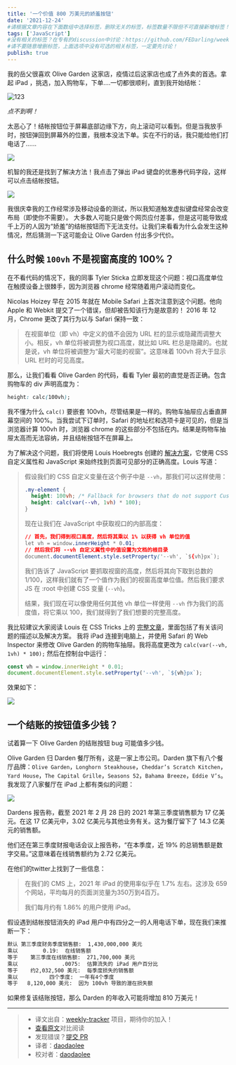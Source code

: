 ```yaml
---
title: '一个价值 800 万美元的娇羞按钮'
date: '2021-12-24'
#请根据文章内容在下面数组中选择标签，删除无关的标签，标签数量不限但不可直接新增标签！
tags: ['JavaScript']
#没有相关的标签？在专有的discussion中讨论：https://github.com/FEDarling/weekly-tracker/discussions/51#discussion-3827174
#请不要随意增删标签，上面选项中没有可选的相关标签，一定要先讨论！
publish: true
---
```



我的岳父很喜欢 Olive Garden 这家店，疫情过后这家店也成了点外卖的首选。拿起 iPad ，挑选，加入购物车，下单....一切都很顺利，直到我开始结帐：
<!--以上是预览信息，图片一张或限制百字左右，前者优先-->
<!-- more -->
![123](https://cdn.jsdelivr.net/gh/daodaolee/photobed@main/img/20220110160813.gif)

*点不到啊！*

太恶心了！结帐按钮位于屏幕底部边缘下方，向上滚动可以看到。但是当我放手时，按钮弹回到屏幕外的位置，我根本没法下单。实在不行的话，我只能给他们打电话了......

![](https://cdn.jsdelivr.net/gh/daodaolee/photobed@main/img/20220110161314.gif)

机智的我还是找到了解决方法！我点击了弹出 iPad 键盘的优惠券代码字段，这样可以点击结帐按钮。

![](https://cdn.jsdelivr.net/gh/daodaolee/photobed@main/img/20220110161514.gif)

我很庆幸我的工作经常涉及移动设备的测试，所以我知道触发虚拟键盘经常会改变布局（即使你不需要）。
大多数人可能只是做个网页应付差事，但是这可能导致成千上万的人因为“娇羞”的结帐按钮而下无法支付。让我们来看看为什么会发生这种情况，然后猜测一下这可能会让 Olive Garden 付出多少代价。

## 什么时候 `100vh` 不是视窗高度的 100%？

在不看代码的情况下，我的同事 Tyler Sticka 立即发现这个问题：视口高度单位在触摸设备上很棘手，因为浏览器 chrome 经常随着用户滚动而变化。

Nicolas Hoizey 早在 2015 年就在 Mobile Safari 上首次注意到这个问题。他向 Apple 和 Webkit 提交了一个错误，但却被告知该行为是故意的！ 2016 年 12 月，Chrome 更改了其行为以与 Safari 保持一致：

> 在视窗单位（即 vh）中定义的值不会因为 URL 栏的显示或隐藏而调整大小。相反，vh 单位将被调整为视口高度，就比如 URL 栏总是隐藏的。也就是说，vh 单位将被调整为“最大可能的视窗”。这意味着 100vh 将大于显示 URL 栏时的可见高度。

那么，让我们看看 Olive Garden 的代码，看看 Tyler 最初的直觉是否正确。包含购物车的 div 声明高度为：

```css
height: calc(100vh);
```

我不懂为什么 `calc()` 要嵌套 100vh，尽管结果是一样的。购物车抽屉应占垂直屏幕空间的 100%。当我尝试下订单时，Safari 的地址栏和选项卡是可见的，但是当浏览器计算 100vh 时，浏览器 chrome 的这些部分不包括在内。结果是购物车抽屉太高而无法容纳，并且结帐按钮不在屏幕上。

为了解决这个问题，我们将使用 Louis Hoebregts 创建的 [解决方案](https://css-tricks.com/the-trick-to-viewport-units-on-mobile/)，它使用 CSS 自定义属性和 JavaScript 来始终找到页面可见部分的正确高度。Louis 写道：
> 假设我们的 CSS 自定义变量在这个例子中是 `--vh`，那我们可以这样使用：
>
> ```css
> .my-element {
>  	height: 100vh; /* Fallback for browsers that do not support Custom Properties */
>  	height: calc(var(--vh, 1vh) * 100);
> }
>```
>
> 现在让我们在 JavaScript 中获取视口的内部高度：
>
> ```css
> // 首先，我们得到视口高度，然后将其乘以 1% 以获得 vh 单位的值
> let vh = window.innerHeight * 0.01;
> // 然后我们将 --vh 自定义属性中的值设置为文档的根目录
> document.documentElement.style.setProperty('--vh', `${vh}px`);
> ```
> 我们告诉了 JavaScript 要抓取视窗的高度，然后将其向下取到总数的 1/100，这样我们就有了一个值作为我们的视窗高度单位值。然后我们要求 JS 在 :root 中创建 CSS 变量 (`--vh`)。
> 
> 结果，我们现在可以像使用任何其他 vh 单位一样使用 `--vh` 作为我们的高度值，将它乘以 100，我们就得到了我们想要的完整高度。

我比较建议大家阅读 Louis 在 CSS Tricks 上的 [完整文章](https://css-tricks.com/the-trick-to-viewport-units-on-mobile/)，里面包括了有关该问题的描述以及解决方案。
我将 iPad 连接到电脑上，并使用 Safari 的 Web Inspector 来修改 Olive Garden 的购物车抽屉。我将高度更改为 `calc(var(--vh, 1vh) * 100);` 然后在控制台中运行：

```js
const vh = window.innerHeight * 0.01;
document.documentElement.style.setProperty('--vh', `${vh}px`);
```

效果如下：

![](https://cdn.jsdelivr.net/gh/daodaolee/photobed@main/img/20220110163514.gif)

## 一个结账的按钮值多少钱？

试着算一下 Olive Garden 的结账按钮 bug 可能值多少钱。

Olive Garden 归 Darden 餐厅所有，这是一家上市公司。Darden 旗下有八个餐厅品牌：`Olive Garden`，`Longhorn Steakhouse`，`Cheddar’s Scratch Kitchen`，`Yard House`，`The Capital Grille`，`Seasons 52`，`Bahama Breeze`，`Eddie V’s`。我发现了八家餐厅在 iPad 上都有类似的问题：

![](https://cdn.jsdelivr.net/gh/daodaolee/photobed@main/img/20220110163929.gif)

 Dardens 报告称，截至 2021 年 2 月 28 日的 2021 年第三季度销售额为 17 亿美元。在这 17 亿美元中，3.02 亿美元与其他业务有关。这为餐厅留下了 14.3 亿美元的销售额。

他们还在第三季度财报电话会议上报告称，“在本季度，近 19% 的总销售额是数字交易。”这意味着在线销售额约为 2.72 亿美元。 

在他们的twitter上找到了一些信息：

> 在我们的 CMS 上，2021 年 iPad 的使用率似乎在 1.7% 左右。这涉及 659 个网站，平均每月的页面浏览量为350万到4百万。
>
> 我们每月约有 1.86% 的用户使用 iPad。

假设遇到结帐按钮消失的 iPad 用户中有四分之一的人用电话下单，现在我们来推断一下：

```bash
默认 第三季度财务季度销售额:  1,430,000,000 美元
乘以 		  0.19:  在线销售额
等于    第三季度在线销售额:  271,700,000 美元
乘以              .0075:  估算流失的 iPad 用户百分比
等于    约2,032,500 美元:  每季度损失的销售额
乘以	        四个季度:  一年有4个季度
等于 	 8,120,000 美元:  因为 100vh 导致的潜在损失额
```

如果修复该结账按钮，那么 Darden 的年收入可能将增加 810 万美元！

---
> * 译文出自：[weekly-tracker](https://github.com/FEDarling/weekly-tracker) 项目，期待你的加入！
> * [查看原文](https://cloudfour.com/thinks/a-bashful-button-worth-8-million/)对比阅读
> * 发现错误？[提交 PR](https://github.com/FEDarling/weekly-tracker/blob/main/weeklys/mobile_dev_weekly/383/bashful_button.md)
> * 译者：[daodaolee](https://github.com/daodaolee)
> * 校对者：[daodaolee](https://github.com/daodaolee)